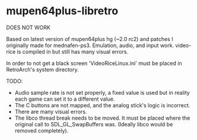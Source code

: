 mupen64plus-libretro
====================

DOES NOT WORK

Based on latest version of mupen64plus hg (~2.0 rc2) and patches I originally made for mednafen-ps3.
Emulation, audio, and input work.
video-rice is compiled in but still has many visual errors.

In order to not get a black screen 'VideoRiceLinux.ini' must be placed in RetroArch's system directory.

TODO:
* Audio sample rate is not set properly, a fixed value is used but in reality each game can set it to a different value. 
* The C buttons are not mapped, and the analog stick's logic is incorrect.
* There are many visual errors.
* The libco thread break needs to be moved. It must be placed where the original call to SDL_GL_SwapBuffers was. (Ideally libco would be removed completely).

